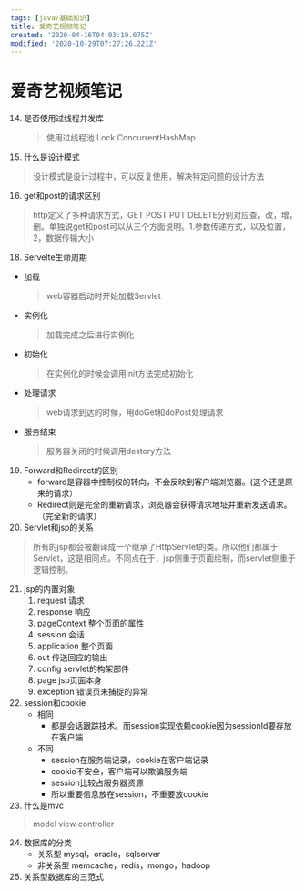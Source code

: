 ```yaml
---
tags: [java/基础知识]
title: 爱奇艺视频笔记
created: '2020-04-16T04:03:19.075Z'
modified: '2020-10-29T07:27:26.221Z'
---
```


# 爱奇艺视频笔记

14. 是否使用过线程并发库
    >使用过线程池
    >Lock
    >ConcurrentHashMap
15. 什么是设计模式
>设计模式是设计过程中，可以反复使用，解决特定问题的设计方法
16. get和post的请求区别
> http定义了多种请求方式，GET POST PUT DELETE分别对应查，改，增，删。单独说get和post可以从三个方面说明。1.参数传递方式，以及位置，2，数据传输大小
18. Servelte生命周期
- 加载
    >web容器启动时开始加载Servlet 
- 实例化
    >加载完成之后进行实例化
- 初始化
    >在实例化的时候会调用init方法完成初始化
- 处理请求
    >web请求到达的时候，用doGet和doPost处理请求
- 服务结束
    >服务器关闭的时候调用destory方法
19. Forward和Redirect的区别
    - forward是容器中控制权的转向，不会反映到客户端浏览器。(这个还是原来的请求）
    - Redirect则是完全的重新请求，浏览器会获得请求地址并重新发送请求。（完全新的请求）
20. Servlet和jsp的关系
>所有的jsp都会被翻译成一个继承了HttpServlet的类。所以他们都属于Servlet，这是相同点。不同点在于，jsp侧重于页面绘制，而servlet侧重于逻辑控制。
21. jsp的内置对象
    1. request 请求
    2. response 响应
    3. pageContext 整个页面的属性
    4. session 会话
    5. application 整个页面
    6. out 传送回应的输出
    7. config servlet的构架部件
    8. page jsp页面本身
    9. exception 错误页未捕捉的异常
22. session和cookie
    - 相同
        - 都是会话跟踪技术。而session实现依赖cookie因为sessionId要存放在客户端
    - 不同
        - session在服务端记录，cookie在客户端记录
        - cookie不安全，客户端可以欺骗服务端
        - session比较占服务器资源
        - 所以重要信息放在session，不重要放cookie
23. 什么是mvc
>model view controller
24. 数据库的分类
    - 关系型 mysql，oracle，sqlserver
    - 非关系型 memcache，redis，mongo，hadoop
25. 关系型数据库的三范式

